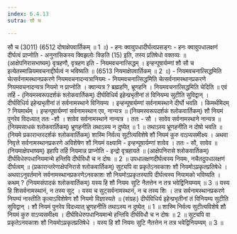 ```yaml
---
index: 6.4.13
sutra: सौ च

---
```

 सौ च (3011) (6512 दोषाक्षेपवार्तिकम् ॥ 1 ॥) - हनः क्वावुपधादीर्घत्वप्रसङ्गः - हनः क्वावुपधालक्षणं दीर्घत्वं प्राप्नोति - अनुनासिकस्य क्विझलोः क्ङिति (15) इति, तस्य प्रतिषेधो वक्तव्यः ॥ (आक्षेपनिरासभाष्यम्) वृत्रहणौ, वृत्रहण इति - नियमवचनात्सिद्धम् । इन्हन्पूषार्यम्णां शौ सौ च इत्येतस्मान्नियमवचनाद्दीर्घत्वं न भविष्यति ॥ (6513 नियमाक्षेपवार्तिकम् ॥ 2 ॥) - नियमवचनात्सिद्धमिति चेत्सर्वनामस्थानप्रकरणे नियमवचनादन्यत्रानियमः - नियमवचनात्सिद्धमिति चेत्सर्वनामस्थानप्रकरणे नियमवचनादन्यत्र नियमो न प्राप्नोति । क्वान्यत्र ? ब्रह्महणि, भ्रूणहनि । नियमवचनात्सिद्धमिति चेदिति ॥ एवं तर्हि -  (नियमस्वरूपदर्शकं श्लोकवार्तिकम्) दीर्घविधिर्य इहेन्प्रभृतीनां तं विनियम्य सुटीति सुविद्वान् । दीर्घविधिर्य इहेन्प्रभृतीनां तं सर्वनामस्थाने विनियम्य । इन्हन्पूषार्यम्णां सर्वनामस्थाने दीर्घो भवति । किमर्थमिदम् ? नियमार्थम् । इन्हन्पूषार्यम्णां सर्वनामस्थान एव, नान्यत्र ॥ (नियमस्वरूपदर्शकं श्लोकवार्तिकम्) शौ नियमं पुनरेव विदध्यात् ततः -शौ । शावेव सर्वनामस्थाने नान्यत्र । ततः - सौ । सावेव सर्वनामस्थाने नान्यत्र ॥ (नियमसाधकं श्लोकवार्तिकम्) भ्रूणहनीति तथाऽस्य न दुष्येत् ॥ 1 ॥ तथाऽस्य भ्रूणहनीति न दोषो भवति ॥ (नियमे प्रकारान्तरदर्शकं श्लोकवार्तिकम्) शास्मि निर्वत्य सुटीत्यविशेषे शौ नियमं कुरु वाऽप्यसमीक्ष्य । अथवा निवृत्ते सर्वनामस्थानप्रकरणे अविशेषेण शौ नियमं वक्ष्यामि - इन्हन्पूषार्यम्णां शावेव । ततः - सौ, सावेव ॥ (नियमाक्षेपभाष्यम्) इहापि तर्हि नियमान्न प्राप्नोति - इन्द्रो वृत्रहायते ॥ (आक्षेपनिरासे श्लोकवार्तिकम्) दीर्घविधेरुपधानियमान्मे हन्तियि दीर्घविधौ च न दोषः ॥ 2 ॥ उपधालक्षणदीर्घत्वस्य नियमः, नचैतदुपधालक्षणं दीर्घत्वम् ॥ (प्रकारान्तरेणाक्षेपनिरासे श्लोकवार्तिकम्) सुट्यपि वा प्रकृतेऽनवकाशः शौ नियमोऽप्रकृतप्रतिषेधे । अथवाऽनुवर्तमाने सर्वनामस्थानप्रकरणेऽनवकाशः शौ नियमोऽप्रकृतस्यापि दीर्घत्वस्य नियामको भविष्यति । कथम् ? (नियमसंपादकं श्लोकवार्तिकम्) यस्य हि शौ नियमः सुटि नैतत्तेन न तत्र भवेद्विनियम्यम् ॥ 3 ॥ यस्य हि शिसर्वनामस्थानं, न तस्य सुट् । यस्य च सुट्सर्वनामस्थानं, न च तस्य शिः । तत्र सर्वनामस्थानप्रकरणे नियम्यं नास्तीति कृत्वाऽविशेषेण शौ नियमो विज्ञास्यते ॥ (संग्रहः) दीर्घविधिर्य इहेन्प्रभृतीनां तं विनियम्य सुटीति सुविद्वान् । शौ नियमं पुनरेव विदध्यात् भ्रूणहनीति तथाऽस्य न दुष्येत् ॥ 1 ॥ शास्मि निर्वत्य सुटीत्यविशेषे शौ नियमं कुरु वाऽप्यसमीक्ष्य । दीर्घविधेरुपधानियमान्मे हन्तियि दीर्घविधौ च न दोषः ॥ 2 ॥ सुट्यपि वा प्रकृतेऽनवकाशः शौ नियमोऽप्रकृतप्रतिषेधे । यस्य हि शौ नियमः सुटि नैतत्तेन न तत्र भवेद्विनियम्यम् ॥ 3 ॥ 
